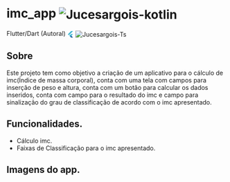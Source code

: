 # imc_app <img align="center" alt="Jucesargois-kotlin" width="50" src="https://user-images.githubusercontent.com/69982713/152718872-836e0302-834b-42b7-a71e-9274eeb94659.png">



Flutter/Dart (Autoral)
  <img align="center" alt="Jucesargois-kotlin" width="15" src="https://github.com/devicons/devicon/blob/master/icons/flutter/flutter-original.svg">
  <img align="center" alt="Jucesargois-Ts" width="15" src="https://img.icons8.com/color/48/000000/dart.png">

## Sobre

Este projeto tem como objetivo a criação de um aplicativo para o cálculo de imc(Índice de massa corporal), conta com uma tela com campos para inserção de peso e altura, conta com um botão para calcular os dados inseridos, conta com campo para o resultado do imc e campo para sinalização do grau de classificação de acordo com o imc apresentado. 

## Funcionalidades.
- Cálculo imc.
- Faixas de Classificação para o imc apresentado.

## Imagens do app. 
